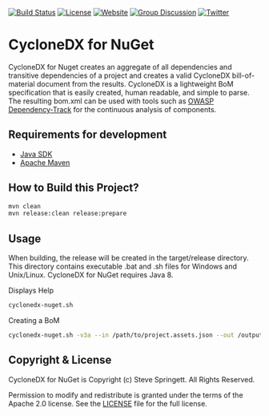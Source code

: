 [![Build Status](https://travis-ci.org/CycloneDX/cyclonedx-nuget.svg?branch=master)](https://travis-ci.org/CycloneDX/cyclonedx-nuget)
[![License](https://img.shields.io/badge/license-Apache%202.0-brightgreen.svg)][License]
[![Website](https://img.shields.io/badge/https://-cyclonedx.org-blue.svg)](https://cyclonedx.org/)
[![Group Discussion](https://img.shields.io/badge/discussion-groups.io-blue.svg)](https://groups.io/g/CycloneDX)
[![Twitter](https://img.shields.io/twitter/url/http/shields.io.svg?style=social&label=Follow)](https://twitter.com/CycloneDX_Spec)


CycloneDX for NuGet
=========

CycloneDX for Nuget creates an aggregate of all dependencies and transitive dependencies of a project 
and creates a valid CycloneDX bill-of-material document from the results. CycloneDX is a lightweight BoM 
specification that is easily created, human readable, and simple to parse. The resulting bom.xml can be used
with tools such as [OWASP Dependency-Track](https://dependencytrack.org/) for the continuous analysis of components.

Requirements for development
-------------------
* [Java SDK](https://www.oracle.com/java/technologies/downloads/)
* [Apache Maven](https://maven.apache.org/download.cgi)

How to Build this Project?
-------------------
```bash
mvn clean
mvn release:clean release:prepare
```

Usage
-------------------
When building, the release will be created in the target/release directory. This directory contains
executable .bat and .sh files for Windows and Unix/Linux. CycloneDX for NuGet requires Java 8.

Displays Help
```bash
cyclonedx-nuget.sh
```

Creating a BoM
```bash
cyclonedx-nuget.sh -v3a --in /path/to/project.assets.json --out /output/path
```


Copyright & License
-------------------

CycloneDX for NuGet is Copyright (c) Steve Springett. All Rights Reserved.

Permission to modify and redistribute is granted under the terms of the Apache 2.0 license. See the [LICENSE] file for the full license.

[License]: https://github.com/CycloneDX/cyclonedx-nuget/blob/master/LICENSE
